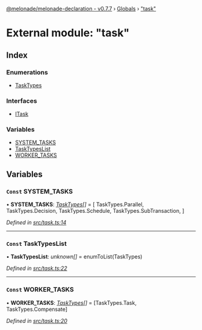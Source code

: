 [@melonade/melonade-declaration - v0.7.7](../README.md) › [Globals](../globals.md) › ["task"](_task_.md)

# External module: "task"

## Index

### Enumerations

* [TaskTypes](../enums/_task_.tasktypes.md)

### Interfaces

* [ITask](../interfaces/_task_.itask.md)

### Variables

* [SYSTEM_TASKS](_task_.md#const-system_tasks)
* [TaskTypesList](_task_.md#const-tasktypeslist)
* [WORKER_TASKS](_task_.md#const-worker_tasks)

## Variables

### `Const` SYSTEM_TASKS

• **SYSTEM_TASKS**: *[TaskTypes](../enums/_task_.tasktypes.md)[]* =  [
  TaskTypes.Parallel,
  TaskTypes.Decision,
  TaskTypes.Schedule,
  TaskTypes.SubTransaction,
]

*Defined in [src/task.ts:14](https://github.com/devit-tel/melonade-declaration/blob/e7e9481/src/task.ts#L14)*

___

### `Const` TaskTypesList

• **TaskTypesList**: *unknown[]* =  enumToList(TaskTypes)

*Defined in [src/task.ts:22](https://github.com/devit-tel/melonade-declaration/blob/e7e9481/src/task.ts#L22)*

___

### `Const` WORKER_TASKS

• **WORKER_TASKS**: *[TaskTypes](../enums/_task_.tasktypes.md)[]* =  [TaskTypes.Task, TaskTypes.Compensate]

*Defined in [src/task.ts:20](https://github.com/devit-tel/melonade-declaration/blob/e7e9481/src/task.ts#L20)*
